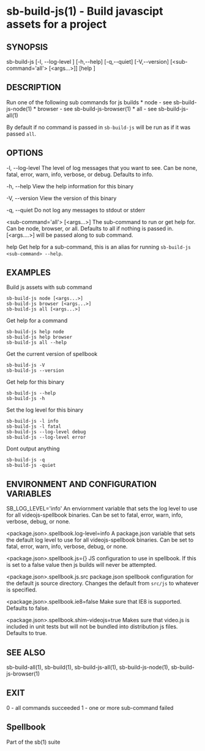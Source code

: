# sb-build-js(1) - Build javascipt assets for a project

## SYNOPSIS

  sb-build-js [-l, --log-level <level>] [-h,--help] [-q,--quiet] [-V,--version]
               [<sub-command='all'> [<args...>]] [help <sub-command>]

## DESCRIPTION

  Run one of the following sub commands for js builds
    * node  - see sb-build-js-node(1)
    * browser - see sb-build-js-browser(1)
    * all - see sb-build-js-all(1)

  By default if no command is passed in `sb-build-js` will be run as if it was
  passed `all`.

## OPTIONS

  -l, --log-level <level>
    The level of log messages that you want to see. Can be none, fatal, error,
    warn, info, verbose, or debug. Defaults to info.

  -h, --help
    View the help information for this binary

  -V, --version
    View the version of this binary

  -q, --quiet
    Do not log any messages to stdout or stderr

  <sub-command='all'> [<args...>]
    The sub-command to run or get help for. Can be node, browser, or all.
    Defaults to all if nothing is passed in. [<args....>] will be passed along to sub command.

  help <sub-command>
    Get help for a sub-command, this is an alias for running `sb-build-js <sub-command> --help`.

## EXAMPLES

  Build js assets with sub command

    sb-build-js node [<args...>]
    sb-build-js browser [<args...>]
    sb-build-js all [<args...>]

  Get help for a command

    sb-build-js help node
    sb-build-js help browser
    sb-build-js all --help

  Get the current version of spellbook

    sb-build-js -V
    sb-build-js --version

  Get help for this binary

    sb-build-js --help
    sb-build-js -h

  Set the log level for this binary

    sb-build-js -l info
    sb-build-js -l fatal
    sb-build-js --log-level debug
    sb-build-js --log-level error

  Dont output anything

    sb-build-js -q
    sb-build-js -quiet

## ENVIRONMENT AND CONFIGURATION VARIABLES

  SB_LOG_LEVEL='info'
    An enviornment variable that sets the log level to use for all videojs-spellbook
    binaries. Can be set to fatal, error, warn, info, verbose, debug, or none.

  <package.json>.spellbook.log-level=info
    A package.json variable that sets the default log level to use for all videojs-spellbook
    binaries. Can be set to fatal, error, warn, info, verbose, debug, or none.

  <package.json>.spellbook.js={}
    JS configuration to use in spellbook. If this is set to a false value then js
    builds will never be attempted.

  <package.json>.spellbook.js.src
    package.json spellbook configuration for the default js source directory. Changes the default
    from `src/js` to whatever is specified.

  <package.json>.spellbook.ie8=false
    Make sure that IE8 is supported. Defaults to false.

  <package.json>.spellbook.shim-videojs=true
    Makes sure that video.js is included in unit tests but will not be bundled into
    distribution js files. Defaults to true.

## SEE ALSO

  sb-build-all(1), sb-build(1), sb-build-js-all(1), sb-build-js-node(1),
  sb-build-js-browser(1)

## EXIT

  0 - all commands succeeded
  1 - one or more sub-command failed

## Spellbook

  Part of the sb(1) suite
